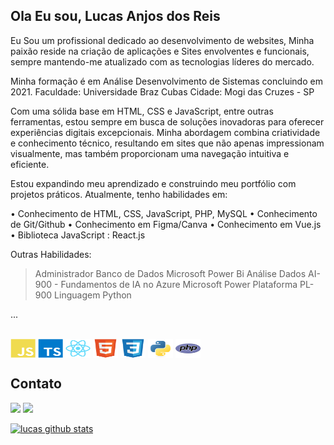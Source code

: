 ## Ola Eu sou, Lucas Anjos dos Reis 

Eu Sou um profissional dedicado ao desenvolvimento de websites,  Minha paixão reside na criação de aplicações e Sites  envolventes e funcionais, sempre mantendo-me atualizado com as tecnologias líderes do mercado.

Minha formação é em Análise Desenvolvimento de Sistemas concluindo em 2021. 
Faculdade: Universidade Braz Cubas  Cidade: Mogi das Cruzes -  SP

Com uma sólida base em HTML, CSS e JavaScript, entre outras ferramentas, estou sempre em busca de soluções inovadoras para oferecer experiências digitais excepcionais. Minha abordagem combina criatividade e conhecimento técnico, resultando em sites que não apenas impressionam visualmente, mas também proporcionam uma navegação intuitiva e eficiente.


Estou expandindo meu aprendizado e construindo meu portfólio com projetos práticos. Atualmente, tenho habilidades em:

• Conhecimento de HTML, CSS, JavaScript, PHP, MySQL
• Conhecimento de Git/Github
• Conhecimento em Figma/Canva
• Conhecimento em Vue.js
• Biblioteca JavaScript : React.js 


Outras Habilidades: 

 >  Administrador Banco de Dados 
 >  Microsoft Power Bi
 >  Análise Dados 
 >  AI-900 - Fundamentos de IA no Azure 
 > Microsoft Power Plataforma PL-900 
 > Linguagem Python


...


<div style="display: inline_block"><br>
  <img align="center" alt="Rafa-Js" height="30" width="40" src="https://raw.githubusercontent.com/devicons/devicon/master/icons/javascript/javascript-plain.svg">
  <img align="center" alt="Rafa-Ts" height="30" width="40" src="https://raw.githubusercontent.com/devicons/devicon/master/icons/typescript/typescript-plain.svg">
  <img align="center" alt="Rafa-React" height="30" width="40" src="https://raw.githubusercontent.com/devicons/devicon/master/icons/react/react-original.svg">
  <img align="center" alt="Rafa-HTML" height="30" width="40" src="https://raw.githubusercontent.com/devicons/devicon/master/icons/html5/html5-original.svg">
  <img align="center" alt="Rafa-CSS" height="30" width="40" src="https://raw.githubusercontent.com/devicons/devicon/master/icons/css3/css3-original.svg">
  <img align="center" alt="Rafa-Python" height="30" width="40" src="https://raw.githubusercontent.com/devicons/devicon/master/icons/python/python-original.svg">
  <img align="center" alt="Rafa-Php" height="30" width="40" src="https://raw.githubusercontent.com/devicons/devicon/master/icons/php/php-original.svg">
   
</div>

## Contato

<div>
   <a href = "mailto:lucasanjosdosreis@gmail.com"><img src="https://img.shields.io/badge/-Gmail-%23333?style=for-the-badge&logo=gmail&logoColor=white" target="_blank"></a>
  <a href="https://www.linkedin.com/in/lucas-anjos-dos-reis-b90888133/" target="_blank"><img src="https://img.shields.io/badge/-LinkedIn-%230077B5?style=for-the-badge&logo=linkedin&logoColor=white" target="_blank"></a> 

  
<br />

[![lucas github stats](https://github-readme-stats.vercel.app/api?username=lucasanjosdosreis&show_icons=true&theme=buefy)](https://github.com/lucasanjosdosreis/github-readme-stats)

<br />

  
</div>
</div>
